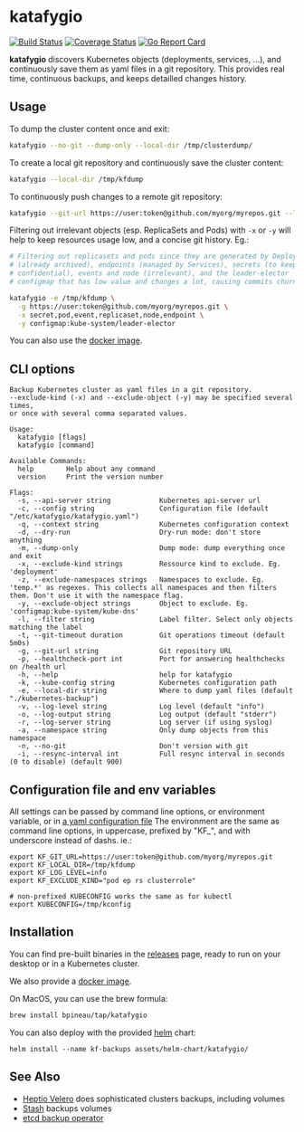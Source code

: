 # katafygio

[![Build Status](https://travis-ci.org/bpineau/katafygio.svg?branch=master)](https://travis-ci.org/bpineau/katafygio)
[![Coverage Status](https://coveralls.io/repos/github/bpineau/katafygio/badge.svg?branch=master)](https://coveralls.io/github/bpineau/katafygio?branch=master)
[![Go Report Card](https://goreportcard.com/badge/github.com/bpineau/katafygio)](https://goreportcard.com/report/github.com/bpineau/katafygio)

**katafygio** discovers Kubernetes objects (deployments, services, ...),
and continuously save them as yaml files in a git repository.
This provides real time, continuous backups, and keeps detailled changes history.

## Usage

To dump the cluster content once and exit:
```bash
katafygio --no-git --dump-only --local-dir /tmp/clusterdump/
```

To create a local git repository and continuously save the cluster content:
```bash
katafygio --local-dir /tmp/kfdump
```

To continuously push changes to a remote git repository:
```bash
katafygio --git-url https://user:token@github.com/myorg/myrepos.git --local-dir /tmp/kfdump
```

Filtering out irrelevant objects (esp. ReplicaSets and Pods) with `-x` or `-y`
will help to keep resources usage low, and a concise git history. Eg.:


```bash
# Filtering out replicasets and pods since they are generated by Deployments
# (already archived), endpoints (managed by Services), secrets (to keep them
# confidential), events and node (irrelevant), and the leader-elector
# configmap that has low value and changes a lot, causing commits churn.

katafygio -e /tmp/kfdump \
  -g https://user:token@github.com/myorg/myrepos.git \
  -x secret,pod,event,replicaset,node,endpoint \
  -y configmap:kube-system/leader-elector
```

You can also use the [docker image](https://hub.docker.com/r/bpineau/katafygio/).

## CLI options

```
Backup Kubernetes cluster as yaml files in a git repository.
--exclude-kind (-x) and --exclude-object (-y) may be specified several times,
or once with several comma separated values.

Usage:
  katafygio [flags]
  katafygio [command]

Available Commands:
  help        Help about any command
  version     Print the version number

Flags:
  -s, --api-server string            Kubernetes api-server url
  -c, --config string                Configuration file (default "/etc/katafygio/katafygio.yaml")
  -q, --context string               Kubernetes configuration context
  -d, --dry-run                      Dry-run mode: don't store anything
  -m, --dump-only                    Dump mode: dump everything once and exit
  -x, --exclude-kind strings         Ressource kind to exclude. Eg. 'deployment'
  -z, --exclude-namespaces strings   Namespaces to exclude. Eg. 'temp.*' as regexes. This collects all namespaces and then filters them. Don't use it with the namespace flag.
  -y, --exclude-object strings       Object to exclude. Eg. 'configmap:kube-system/kube-dns'
  -l, --filter string                Label filter. Select only objects matching the label
  -t, --git-timeout duration         Git operations timeout (default 5m0s)
  -g, --git-url string               Git repository URL
  -p, --healthcheck-port int         Port for answering healthchecks on /health url
  -h, --help                         help for katafygio
  -k, --kube-config string           Kubernetes configuration path
  -e, --local-dir string             Where to dump yaml files (default "./kubernetes-backup")
  -v, --log-level string             Log level (default "info")
  -o, --log-output string            Log output (default "stderr")
  -r, --log-server string            Log server (if using syslog)
  -a, --namespace string             Only dump objects from this namespace
  -n, --no-git                       Don't version with git
  -i, --resync-interval int          Full resync interval in seconds (0 to disable) (default 900)
```

## Configuration file and env variables

All settings can be passed by command line options, or environment variable, or in
[a yaml configuration file](https://github.com/bpineau/katafygio/blob/master/assets/katafygio.yaml)
The environment are the same as command line options, in uppercase, prefixed by "KF_", and with underscore instead of dashs. ie.:

```
export KF_GIT_URL=https://user:token@github.com/myorg/myrepos.git
export KF_LOCAL_DIR=/tmp/kfdump
export KF_LOG_LEVEL=info
export KF_EXCLUDE_KIND="pod ep rs clusterrole"

# non-prefixed KUBECONFIG works the same as for kubectl
export KUBECONFIG=/tmp/kconfig
```

## Installation

You can find pre-built binaries in the [releases](https://github.com/bpineau/katafygio/releases) page,
ready to run on your desktop or in a Kubernetes cluster.

We also provide a [docker image](https://hub.docker.com/r/bpineau/katafygio/).

On MacOS, you can use the brew formula:
```bash
brew install bpineau/tap/katafygio
```

You can also deploy with the provided [helm](https://helm.sh/) chart:
```shell
helm install --name kf-backups assets/helm-chart/katafygio/
```

## See Also

* [Heptio Velero](https://github.com/heptio/velero) does sophisticated clusters backups, including volumes
* [Stash](https://github.com/appscode/stash) backups volumes
* [etcd backup operator](https://github.com/coreos/etcd-operator)

